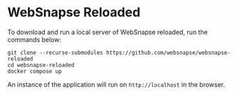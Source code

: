 # WebSnapse Reloaded

To download and run a local server of WebSnapse reloaded, run the commands below:

```
git clone --recurse-submodules https://github.com/websnapse/websnapse-reloaded
cd websnapse-reloaded
docker compose up
```

An instance of the application will run on `http://localhost` in the browser. 
